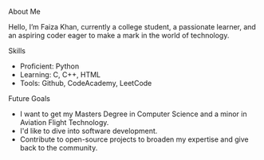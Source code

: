 About Me

Hello, I’m Faiza Khan, currently a college student, a passionate learner, and an aspiring coder eager to make a mark in the world of technology.

Skills
- Proficient: Python
- Learning: C, C++, HTML
- Tools: Github, CodeAcademy, LeetCode

Future Goals
- I want to get my Masters Degree in Computer Science and a minor in Aviation Flight Technology.
- I'd like to dive into software development.
- Contribute to open-source projects to broaden my expertise and give back to the community.

<!---
faizak2521/faizak2521 is a ✨ special ✨ repository because its `README.md` (this file) appears on your GitHub profile.
You can click the Preview link to take a look at your changes.
--->
